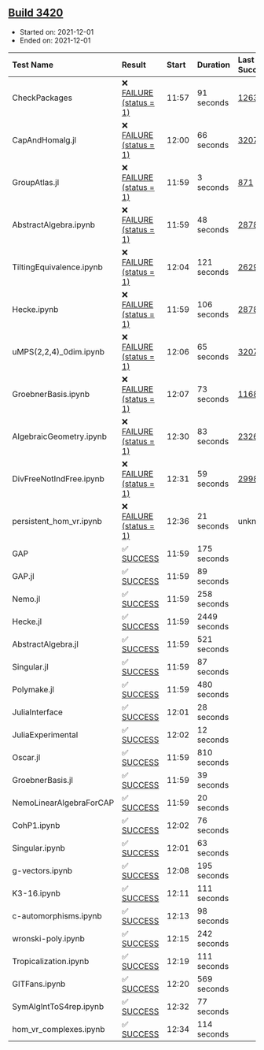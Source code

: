 ## [Build 3420](https://oscarci.mathematik.uni-kl.de/job/oscar-stable/3420/)

* Started on: 2021-12-01
* Ended on: 2021-12-01

| Test Name    | Result | Start | Duration | Last Success | First Failure |
|:-------------|:-------|:------|:---------|:-------------|:--------------|
| CheckPackages | ❌ [FAILURE (status = 1)](https://oscarci.mathematik.uni-kl.de/job/oscar-stable/3420/artifact/logs/build-3420/CheckPackages.log) | 11:57 | 91 seconds | [1263](https://oscarci.mathematik.uni-kl.de/job/oscar-stable/1263/) | [1264](https://oscarci.mathematik.uni-kl.de/job/oscar-stable/1264/) |
| CapAndHomalg.jl | ❌ [FAILURE (status = 1)](https://oscarci.mathematik.uni-kl.de/job/oscar-stable/3420/artifact/logs/build-3420/CapAndHomalg.jl.log) | 12:00 | 66 seconds | [3207](https://oscarci.mathematik.uni-kl.de/job/oscar-stable/3207/) | [3208](https://oscarci.mathematik.uni-kl.de/job/oscar-stable/3208/) |
| GroupAtlas.jl | ❌ [FAILURE (status = 1)](https://oscarci.mathematik.uni-kl.de/job/oscar-stable/3420/artifact/logs/build-3420/GroupAtlas.jl.log) | 11:59 | 3 seconds | [871](https://oscarci.mathematik.uni-kl.de/job/oscar-stable/871/) | [872](https://oscarci.mathematik.uni-kl.de/job/oscar-stable/872/) |
| AbstractAlgebra.ipynb | ❌ [FAILURE (status = 1)](https://oscarci.mathematik.uni-kl.de/job/oscar-stable/3420/artifact/logs/build-3420/AbstractAlgebra.ipynb.log) | 11:59 | 48 seconds | [2878](https://oscarci.mathematik.uni-kl.de/job/oscar-stable/2878/) | [2879](https://oscarci.mathematik.uni-kl.de/job/oscar-stable/2879/) |
| TiltingEquivalence.ipynb | ❌ [FAILURE (status = 1)](https://oscarci.mathematik.uni-kl.de/job/oscar-stable/3420/artifact/logs/build-3420/TiltingEquivalence.ipynb.log) | 12:04 | 121 seconds | [2629](https://oscarci.mathematik.uni-kl.de/job/oscar-stable/2629/) | [2630](https://oscarci.mathematik.uni-kl.de/job/oscar-stable/2630/) |
| Hecke.ipynb | ❌ [FAILURE (status = 1)](https://oscarci.mathematik.uni-kl.de/job/oscar-stable/3420/artifact/logs/build-3420/Hecke.ipynb.log) | 11:59 | 106 seconds | [2878](https://oscarci.mathematik.uni-kl.de/job/oscar-stable/2878/) | [2879](https://oscarci.mathematik.uni-kl.de/job/oscar-stable/2879/) |
| uMPS(2,2,4)_0dim.ipynb | ❌ [FAILURE (status = 1)](https://oscarci.mathematik.uni-kl.de/job/oscar-stable/3420/artifact/logs/build-3420/uMPS-2-2-4-_0dim.ipynb.log) | 12:06 | 65 seconds | [3207](https://oscarci.mathematik.uni-kl.de/job/oscar-stable/3207/) | [3208](https://oscarci.mathematik.uni-kl.de/job/oscar-stable/3208/) |
| GroebnerBasis.ipynb | ❌ [FAILURE (status = 1)](https://oscarci.mathematik.uni-kl.de/job/oscar-stable/3420/artifact/logs/build-3420/GroebnerBasis.ipynb.log) | 12:07 | 73 seconds | [1168](https://oscarci.mathematik.uni-kl.de/job/oscar-stable/1168/) | [1169](https://oscarci.mathematik.uni-kl.de/job/oscar-stable/1169/) |
| AlgebraicGeometry.ipynb | ❌ [FAILURE (status = 1)](https://oscarci.mathematik.uni-kl.de/job/oscar-stable/3420/artifact/logs/build-3420/AlgebraicGeometry.ipynb.log) | 12:30 | 83 seconds | [2326](https://oscarci.mathematik.uni-kl.de/job/oscar-stable/2326/) | [2327](https://oscarci.mathematik.uni-kl.de/job/oscar-stable/2327/) |
| DivFreeNotIndFree.ipynb | ❌ [FAILURE (status = 1)](https://oscarci.mathematik.uni-kl.de/job/oscar-stable/3420/artifact/logs/build-3420/DivFreeNotIndFree.ipynb.log) | 12:31 | 59 seconds | [2998](https://oscarci.mathematik.uni-kl.de/job/oscar-stable/2998/) | [2999](https://oscarci.mathematik.uni-kl.de/job/oscar-stable/2999/) |
| persistent_hom_vr.ipynb | ❌ [FAILURE (status = 1)](https://oscarci.mathematik.uni-kl.de/job/oscar-stable/3420/artifact/logs/build-3420/persistent_hom_vr.ipynb.log) | 12:36 | 21 seconds | unknown | unknown |
| GAP | ✅ [SUCCESS](https://oscarci.mathematik.uni-kl.de/job/oscar-stable/3420/artifact/logs/build-3420/GAP.log) | 11:59 | 175 seconds |  |  |
| GAP.jl | ✅ [SUCCESS](https://oscarci.mathematik.uni-kl.de/job/oscar-stable/3420/artifact/logs/build-3420/GAP.jl.log) | 11:59 | 89 seconds |  |  |
| Nemo.jl | ✅ [SUCCESS](https://oscarci.mathematik.uni-kl.de/job/oscar-stable/3420/artifact/logs/build-3420/Nemo.jl.log) | 11:59 | 258 seconds |  |  |
| Hecke.jl | ✅ [SUCCESS](https://oscarci.mathematik.uni-kl.de/job/oscar-stable/3420/artifact/logs/build-3420/Hecke.jl.log) | 11:59 | 2449 seconds |  |  |
| AbstractAlgebra.jl | ✅ [SUCCESS](https://oscarci.mathematik.uni-kl.de/job/oscar-stable/3420/artifact/logs/build-3420/AbstractAlgebra.jl.log) | 11:59 | 521 seconds |  |  |
| Singular.jl | ✅ [SUCCESS](https://oscarci.mathematik.uni-kl.de/job/oscar-stable/3420/artifact/logs/build-3420/Singular.jl.log) | 11:59 | 87 seconds |  |  |
| Polymake.jl | ✅ [SUCCESS](https://oscarci.mathematik.uni-kl.de/job/oscar-stable/3420/artifact/logs/build-3420/Polymake.jl.log) | 11:59 | 480 seconds |  |  |
| JuliaInterface | ✅ [SUCCESS](https://oscarci.mathematik.uni-kl.de/job/oscar-stable/3420/artifact/logs/build-3420/JuliaInterface.log) | 12:01 | 28 seconds |  |  |
| JuliaExperimental | ✅ [SUCCESS](https://oscarci.mathematik.uni-kl.de/job/oscar-stable/3420/artifact/logs/build-3420/JuliaExperimental.log) | 12:02 | 12 seconds |  |  |
| Oscar.jl | ✅ [SUCCESS](https://oscarci.mathematik.uni-kl.de/job/oscar-stable/3420/artifact/logs/build-3420/Oscar.jl.log) | 11:59 | 810 seconds |  |  |
| GroebnerBasis.jl | ✅ [SUCCESS](https://oscarci.mathematik.uni-kl.de/job/oscar-stable/3420/artifact/logs/build-3420/GroebnerBasis.jl.log) | 11:59 | 39 seconds |  |  |
| NemoLinearAlgebraForCAP | ✅ [SUCCESS](https://oscarci.mathematik.uni-kl.de/job/oscar-stable/3420/artifact/logs/build-3420/NemoLinearAlgebraForCAP.log) | 11:59 | 20 seconds |  |  |
| CohP1.ipynb | ✅ [SUCCESS](https://oscarci.mathematik.uni-kl.de/job/oscar-stable/3420/artifact/logs/build-3420/CohP1.ipynb.log) | 12:02 | 76 seconds |  |  |
| Singular.ipynb | ✅ [SUCCESS](https://oscarci.mathematik.uni-kl.de/job/oscar-stable/3420/artifact/logs/build-3420/Singular.ipynb.log) | 12:01 | 63 seconds |  |  |
| g-vectors.ipynb | ✅ [SUCCESS](https://oscarci.mathematik.uni-kl.de/job/oscar-stable/3420/artifact/logs/build-3420/g-vectors.ipynb.log) | 12:08 | 195 seconds |  |  |
| K3-16.ipynb | ✅ [SUCCESS](https://oscarci.mathematik.uni-kl.de/job/oscar-stable/3420/artifact/logs/build-3420/K3-16.ipynb.log) | 12:11 | 111 seconds |  |  |
| c-automorphisms.ipynb | ✅ [SUCCESS](https://oscarci.mathematik.uni-kl.de/job/oscar-stable/3420/artifact/logs/build-3420/c-automorphisms.ipynb.log) | 12:13 | 98 seconds |  |  |
| wronski-poly.ipynb | ✅ [SUCCESS](https://oscarci.mathematik.uni-kl.de/job/oscar-stable/3420/artifact/logs/build-3420/wronski-poly.ipynb.log) | 12:15 | 242 seconds |  |  |
| Tropicalization.ipynb | ✅ [SUCCESS](https://oscarci.mathematik.uni-kl.de/job/oscar-stable/3420/artifact/logs/build-3420/Tropicalization.ipynb.log) | 12:19 | 111 seconds |  |  |
| GITFans.ipynb | ✅ [SUCCESS](https://oscarci.mathematik.uni-kl.de/job/oscar-stable/3420/artifact/logs/build-3420/GITFans.ipynb.log) | 12:20 | 569 seconds |  |  |
| SymAlgIntToS4rep.ipynb | ✅ [SUCCESS](https://oscarci.mathematik.uni-kl.de/job/oscar-stable/3420/artifact/logs/build-3420/SymAlgIntToS4rep.ipynb.log) | 12:32 | 77 seconds |  |  |
| hom_vr_complexes.ipynb | ✅ [SUCCESS](https://oscarci.mathematik.uni-kl.de/job/oscar-stable/3420/artifact/logs/build-3420/hom_vr_complexes.ipynb.log) | 12:34 | 114 seconds |  |  |
